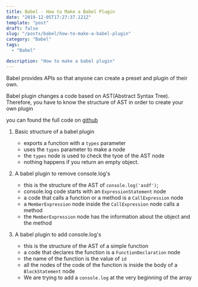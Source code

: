 ```yaml
---
title: Babel - How to Make a Babel Plugin
date: "2019-12-05T17:27:37.121Z"
template: "post"
draft: false
slug: "/posts/babel/how-to-make-a-babel-plugin"
category: "Babel"
tags:
  - "Babel"

description: "How to make a babel plugin"
---
```


Babel provides APIs so that anyone can create a preset and plugin of their own.

Babel plugin changes a code based on AST(Abstract Syntax Tree). Therefore, you have to know the structure of AST in order to create your own plugin

you can found the full code on [github](https://github.com/jasonkang14/babel_practice/tree/master/test-babel-custom-plugin)

1. Basic structure of a babel plugin

   - exports a function with a `types` parameter
   - uses the `types` parameter to make a node
   - the `types` node is used to check the tyoe of the AST node
   - nothing happens if you return an empty object.

2. A babel plugin to remove console.log's

   - this is the structure of the AST of `console.log('asdf')`;
   - console.log code starts with an `ExpressionStatement` node
   - a code that calls a function or a method is a `CallExpression` node
   - a `MemberExpression` node inside the `CallExpression` node calls a method
   - the `MemberExpression` node has the information about the object and the method

3. A babel plugin to add console.log's
   - this is the structure of the AST of a simple function
   - a code that declares the function is a `FunctionDeclaration` node
   - the name of the function is the value of `id`
   - all the nodes of the code of the function is inside the body of a `BlockStatement` node
   - We are trying to add a `console.log` at the very beginning of the array
